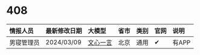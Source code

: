 # 408
|情报人员|最新修改日期|大模型|省市|类别|官网|说明|
|:-|:-|:-|:-|:-|:-|:-|
|男寝管理员|2024/03/09| [文心一言](https://yiyan.baidu.com)|北京|通用|✔|有APP|

